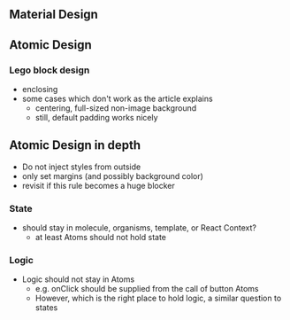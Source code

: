 ## Material Design

## Atomic Design

### Lego block design
- enclosing <Atom>
- some cases which don't work as the article explains
  - centering, full-sized non-image background
  - still, default padding works nicely

## Atomic Design in depth
- Do not inject styles from outside
- only set margins (and possibly background color)
- revisit if this rule becomes a huge blocker


### State
- should stay in molecule, organisms, template, or React Context?
  - at least Atoms should not hold state
  
### Logic
- Logic should not stay in Atoms
  - e.g. onClick should be supplied from the call of button Atoms
  - However, which is the right place to hold logic, a similar question to states
